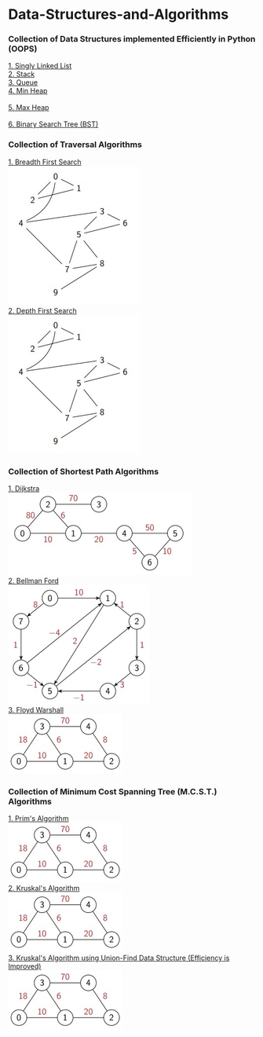 # Data-Structures-and-Algorithms
### Collection of Data Structures implemented Efficiently in Python (OOPS)

[1. Singly Linked List](Data_Structures/Singly_Linked_List.py)<br>
[2. Stack](Data_Structures/Stack.py)<br>
[3. Queue](Data_Structures/Queue.py)<br>
[4. Min Heap](Data_Structures/Min_Heap.py)<br></br>
[5. Max Heap](Data_Structures/Max_Heap.py)<br></br>
[6. Binary Search Tree (BST)](Data_Structures/BST.py)<br>


### Collection of Traversal Algorithms

[1. Breadth First Search](Traversal/BFS.py)<br>
![plot](res/graph_4.jpg)<br>
[2. Depth First Search](Traversal/DFS.py)<br>
![plot](res/graph_4.jpg)<br>


### Collection of Shortest Path Algorithms 

[1. Dijkstra](Shortest_Path/Dijkstra.py)<br>
![plot](res/graph_1.jpg)<br>
[2. Bellman Ford](Shortest_Path/Bellman_Ford.py)<br>
![plot](res/graph_2.jpg)<br>
[3. Floyd Warshall](Shortest_Path/Floyd_Warshall.py)<br>
![plot](res/graph_3.jpg)<br>


### Collection of Minimum Cost Spanning Tree (M.C.S.T.) Algorithms 

[1. Prim's Algorithm](MCST/Prims.py)<br>
![plot](res/graph_3.jpg)<br>
[2. Kruskal's Algorithm](MCST/Kruskals.py)<br>
![plot](res/graph_3.jpg)<br>
[3. Kruskal's Algorithm using Union-Find Data Structure (Efficiency is Improved)](MCST/Kruskals_Union_Find.py)<br>
![plot](res/graph_3.jpg)<br>